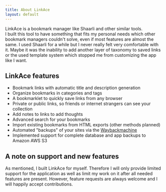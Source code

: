 ```yaml
---
title: About LinkAce
layout: default
---
```


LinkAce is a bookmark manager like Shaarli and other similar tools.  
I built this tool to have something that fits my personal needs which other bookmark managers couldn't solve,
even if most features are almost the same. I used Shaarli for a while but I never really felt very comfortable
with it. Maybe it was the inability to add another layer of taxonomy to saved links or the used template system which
stopped me from customizing the app like I want.


## LinkAce features

* Bookmark links with automatic title and description generation
* Organize bookmarks in categories and tags
* A bookmarklet to quickly save links from any browser
* Private or public links, so friends or internet strangers can see your collection
* Add notes to links to add thoughts
* Advanced search for your bookmarks
* Import existing bookmarks from HTML exports (other methods planned)
* Automated "backups" of your sites via the [Waybackmachine](https://archive.org/web/web.php)
* Implemented support for complete database and app backups to Amazon AWS S3


## A note on support and new features

As mentioned, I built LinkAce for myself. Therefore I will only provide limited support for the application as well
as limit my work on it after all needed features are present. However, feature requests are always welcome and I will 
happily accept contributions.

